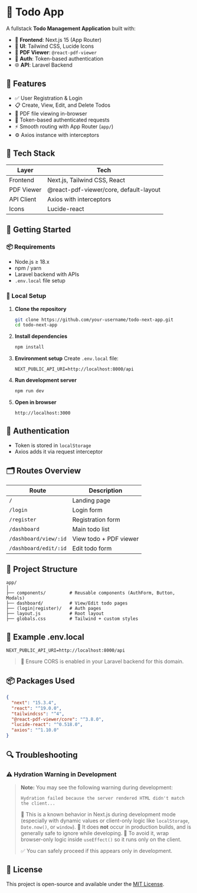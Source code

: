 # 📝 Todo App

A fullstack **Todo Management Application** built with:

- 🧠 **Frontend**: Next.js 15 (App Router)
- 🎨 **UI**: Tailwind CSS, Lucide Icons
- 📄 **PDF Viewer**: `@react-pdf-viewer`
- 🔐 **Auth**: Token-based authentication
- 🌐 **API**: Laravel Backend

## 📂 Features

- ✅ User Registration & Login
- 📋 Create, View, Edit, and Delete Todos
- 📎 PDF file viewing in-browser
- 🔐 Token-based authenticated requests
- ⚡ Smooth routing with App Router (`app/`)
- ⚙️ Axios instance with interceptors

## 🧰 Tech Stack

| Layer      | Tech                                   |
| ---------- | -------------------------------------- |
| Frontend   | Next.js, Tailwind CSS, React           |
| PDF Viewer | @react-pdf-viewer/core, default-layout |
| API Client | Axios with interceptors                |
| Icons      | Lucide-react                           |

## 🚀 Getting Started

### 📦 Requirements

- Node.js ≥ 18.x
- npm / yarn
- Laravel backend with APIs
- `.env.local` file setup

### 🔧 Local Setup

1. **Clone the repository**

   ```bash
   git clone https://github.com/your-username/todo-next-app.git
   cd todo-next-app
   ```

2. **Install dependencies**

   ```bash
   npm install
   ```

3. **Environment setup**
   Create `.env.local` file:

   ```env
   NEXT_PUBLIC_API_URI=http://localhost:8000/api
   ```

4. **Run development server**

   ```bash
   npm run dev
   ```

5. **Open in browser**
   ```
   http://localhost:3000
   ```

## 🔐 Authentication

- Token is stored in `localStorage`
- Axios adds it via request interceptor

## 🗂 Routes Overview

| Route                 | Description            |
| --------------------- | ---------------------- |
| `/`                   | Landing page           |
| `/login`              | Login form             |
| `/register`           | Registration form      |
| `/dashboard`          | Main todo list         |
| `/dashboard/view/:id` | View todo + PDF viewer |
| `/dashboard/edit/:id` | Edit todo form         |

## 📁 Project Structure

```
app/
│
├── components/         # Reusable components (AuthForm, Button, Modals)
├── dashboard/          # View/Edit todo pages
├── (login|register)/   # Auth pages
├── layout.js           # Root layout
├── globals.css         # Tailwind + custom styles
```

## 📄 Example .env.local

```
NEXT_PUBLIC_API_URI=http://localhost:8000/api
```

> 🔐 Ensure CORS is enabled in your Laravel backend for this domain.

## 📦 Packages Used

```json
{
  "next": "15.3.4",
  "react": "^19.0.0",
  "tailwindcss": "^4",
  "@react-pdf-viewer/core": "^3.8.0",
  "lucide-react": "^0.518.0",
  "axios": "^1.10.0"
}
```

## 🔍 Troubleshooting

### ⚠️ Hydration Warning in Development

> **Note:**
> You may see the following warning during development:
>
> ```
> Hydration failed because the server rendered HTML didn't match the client...
> ```
>
> 🔹 This is a known behavior in Next.js during development mode (especially with dynamic values or client-only logic like `localStorage`, `Date.now()`, or `window`).
> 🔹 It does **not** occur in production builds, and is generally safe to ignore while developing.
> 🔹 To avoid it, wrap browser-only logic inside `useEffect()` so it runs only on the client.
>
> ✅ You can safely proceed if this appears only in development.


## 📄 License

This project is open-source and available under the [MIT License](LICENSE).